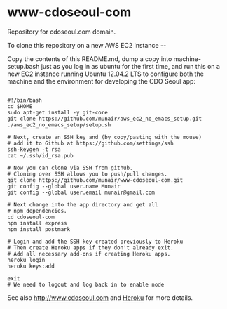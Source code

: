 www-cdoseoul-com
================

Repository for cdoseoul.com domain.

To clone this repository on a new AWS EC2 instance --

Copy the contents of this README.md, dump a copy into machine-setup.bash just as you log in as ubuntu for the first time,
and run this on a new EC2 instance running Ubuntu 12.04.2 LTS to configure both the machine and the environment for 
developing the CDO Seoul app:

```

#!/bin/bash
cd $HOME
sudo apt-get install -y git-core
git clone https://github.com/munair/aws_ec2_no_emacs_setup.git
./aws_ec2_no_emacs_setup/setup.sh   

# Next, create an SSH key and (by copy/pasting with the mouse)
# add it to Github at https://github.com/settings/ssh
ssh-keygen -t rsa
cat ~/.ssh/id_rsa.pub

# Now you can clone via SSH from github.
# Cloning over SSH allows you to push/pull changes.
git clone https://github.com/munair/www-cdoseoul-com.git
git config --global user.name Munair
git config --global user.email munair@gmail.com

# Next change into the app directory and get all
# npm dependencies.
cd cdoseoul-com
npm install express
npm install postmark

# Login and add the SSH key created previously to Heroku
# Then create Heroku apps if they don't already exit.
# Add all necessary add-ons if creating Heroku apps.
heroku login
heroku keys:add

exit
# We need to logout and log back in to enable node

```

See also http://www.cdoseoul.com and [Heroku](https://www.heroku.com) for more details.





